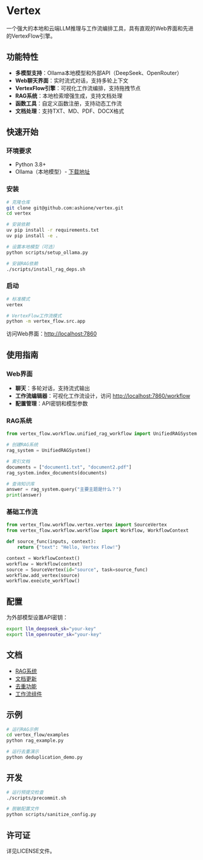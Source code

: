 # Vertex

一个强大的本地和云端LLM推理与工作流编排工具，具有直观的Web界面和先进的VertexFlow引擎。

## 功能特性

- **多模型支持**：Ollama本地模型和外部API（DeepSeek、OpenRouter）
- **Web聊天界面**：实时流式对话，支持多轮上下文
- **VertexFlow引擎**：可视化工作流编排，支持拖拽节点
- **RAG系统**：本地检索增强生成，支持文档处理
- **函数工具**：自定义函数注册，支持动态工作流
- **文档处理**：支持TXT、MD、PDF、DOCX格式

## 快速开始

### 环境要求
- Python 3.8+
- Ollama（本地模型）- [下载地址](https://ollama.com/download)

### 安装
```bash
# 克隆仓库
git clone git@github.com:ashione/vertex.git
cd vertex

# 安装依赖
uv pip install -r requirements.txt
uv pip install -e .

# 设置本地模型（可选）
python scripts/setup_ollama.py

# 安装RAG依赖
./scripts/install_rag_deps.sh
```

### 启动
```bash
# 标准模式
vertex

# VertexFlow工作流模式
python -m vertex_flow.src.app
```

访问Web界面：[http://localhost:7860](http://localhost:7860)

## 使用指南

### Web界面
- **聊天**：多轮对话，支持流式输出
- **工作流编辑器**：可视化工作流设计，访问 [http://localhost:7860/workflow](http://localhost:7860/workflow)
- **配置管理**：API密钥和模型参数

### RAG系统
```python
from vertex_flow.workflow.unified_rag_workflow import UnifiedRAGSystem

# 创建RAG系统
rag_system = UnifiedRAGSystem()

# 索引文档
documents = ["document1.txt", "document2.pdf"]
rag_system.index_documents(documents)

# 查询知识库
answer = rag_system.query("主要主题是什么？")
print(answer)
```

### 基础工作流
```python
from vertex_flow.workflow.vertex.vertex import SourceVertex
from vertex_flow.workflow.workflow import Workflow, WorkflowContext

def source_func(inputs, context):
    return {"text": "Hello, Vertex Flow!"}

context = WorkflowContext()
workflow = Workflow(context)
source = SourceVertex(id="source", task=source_func)
workflow.add_vertex(source)
workflow.execute_workflow()
```

## 配置

为外部模型设置API密钥：
```bash
export llm_deepseek_sk="your-key"
export llm_openrouter_sk="your-key"
```

## 文档

- [RAG系统](vertex_flow/docs/RAG_README.md)
- [文档更新](vertex_flow/docs/DOCUMENT_UPDATE.md)
- [去重功能](vertex_flow/docs/DEDUPLICATION.md)
- [工作流组件](vertex_flow/docs/)

## 示例

```bash
# 运行RAG示例
cd vertex_flow/examples
python rag_example.py

# 运行去重演示
python deduplication_demo.py
```

## 开发

```bash
# 运行预提交检查
./scripts/precommit.sh

# 脱敏配置文件
python scripts/sanitize_config.py
```

## 许可证

详见LICENSE文件。